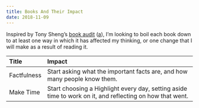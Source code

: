```yaml
---
title: Books And Their Impact
date: 2018-11-09
---
```


Inspired by Tony Sheng’s [book audit](http://www.tonysheng.com/blog/my-annual-book-audit-52-books-and-the-52-ways-they-changed-me-this-year/) ([a](/archive/www.tonysheng.com~blog~my-annual-book-audit-52-books-and-the-52-ways-they-changed-me-this-year.html)), I’m looking to boil each book down to at least one way in which it has affected my thinking, or one change that I will make as a result of reading it.


Title | Impact
:---  | :---
Factfulness | Start asking what the important facts are, and how many people know them.
Make Time   | Start choosing a Highlight every day, setting aside time to work on it, and reflecting on how that went.

